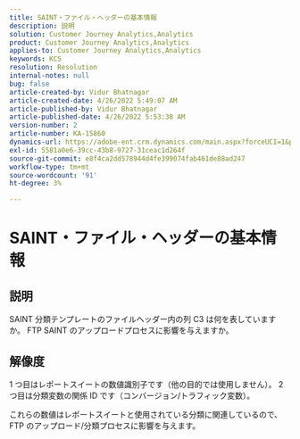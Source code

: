 ```yaml
---
title: SAINT・ファイル・ヘッダーの基本情報
description: 説明
solution: Customer Journey Analytics,Analytics
product: Customer Journey Analytics,Analytics
applies-to: Customer Journey Analytics,Analytics
keywords: KCS
resolution: Resolution
internal-notes: null
bug: false
article-created-by: Vidur Bhatnagar
article-created-date: 4/26/2022 5:49:07 AM
article-published-by: Vidur Bhatnagar
article-published-date: 4/26/2022 5:53:38 AM
version-number: 2
article-number: KA-15860
dynamics-url: https://adobe-ent.crm.dynamics.com/main.aspx?forceUCI=1&pagetype=entityrecord&etn=knowledgearticle&id=95065292-24c5-ec11-a7b6-0022480a1004
exl-id: 5581a0e6-39cc-43b8-9727-31ceac1d264f
source-git-commit: e8f4ca2dd578944d4fe399074fab461de88ad247
workflow-type: tm+mt
source-wordcount: '91'
ht-degree: 3%

---
```


# SAINT・ファイル・ヘッダーの基本情報

## 説明


SAINT 分類テンプレートのファイルヘッダー内の列 C3 は何を表していますか。 FTP SAINT のアップロードプロセスに影響を与えますか。


## 解像度


1 つ目はレポートスイートの数値識別子です（他の目的では使用しません）。 2 つ目は分類変数の関係 ID です（コンバージョン/トラフィック変数）。

これらの数値はレポートスイートと使用されている分類に関連しているので、FTP のアップロード/分類プロセスに影響を与えます。
